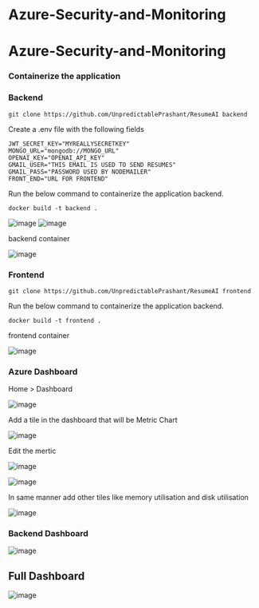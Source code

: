 # Azure-Security-and-Monitoring

# Azure-Security-and-Monitoring

### Containerize the application 

### Backend

```
git clone https://github.com/UnpredictablePrashant/ResumeAI backend
```

Create a .env file with the following fields
```
JWT_SECRET_KEY="MYREALLYSECRETKEY"
MONGO_URL="mongodb://MONGO_URL"
OPENAI_KEY="OPENAI_API_KEY"
GMAIL_USER="THIS EMAIL IS USED TO SEND RESUMES"
GMAIL_PASS="PASSWORD USED BY NODEMAILER"
FRONT_END="URL FOR FRONTEND"
```

Run the below command to containerize the application backend.

```
docker build -t backend .
```
![image](https://github.com/AdarshIITDH/Azure-Security-and-Monitoring/assets/60352729/64961305-f776-44ff-931f-07cf46d055ea)
![image](https://github.com/AdarshIITDH/Azure-Security-and-Monitoring/assets/60352729/b3325426-58a2-44c6-a03f-f13644fcce50)

backend container 

![image](https://github.com/AdarshIITDH/Azure-Security-and-Monitoring/assets/60352729/aac10b78-03fb-4fae-9acc-8f32f8894ea2)


### Frontend

```
git clone https://github.com/UnpredictablePrashant/ResumeAI frontend
```

Run the below command to containerize the application backend.

```
docker build -t frontend .
```

frontend container 

![image](https://github.com/AdarshIITDH/Azure-Security-and-Monitoring/assets/60352729/0b39e4ed-8e8e-4fee-92a4-a8114c4526a8)

### Azure Dashboard

Home > Dashboard

![image](https://github.com/AdarshIITDH/Azure-Security-and-Monitoring/assets/60352729/a3660c3d-5d4f-425b-946e-bcb67b3d38c7)

Add a tile in the dashboard that will be Metric Chart

![image](https://github.com/AdarshIITDH/Azure-Security-and-Monitoring/assets/60352729/8b39a879-3df1-424f-97f9-c1913ad5ea9c)

Edit the mertic

![image](https://github.com/AdarshIITDH/Azure-Security-and-Monitoring/assets/60352729/282891f4-ded3-445e-a985-3f4a79069b82)


![image](https://github.com/AdarshIITDH/Azure-Security-and-Monitoring/assets/60352729/e5866a90-b089-4ced-8169-9c49f803bce2)

In same manner add other tiles like memory utilisation and disk utilisation

![image](https://github.com/AdarshIITDH/Azure-Security-and-Monitoring/assets/60352729/d914ea5c-263f-4f4d-9e37-c8f46be89c71)



### Backend Dashboard
![image](https://github.com/AdarshIITDH/Azure-Security-and-Monitoring/assets/60352729/c68df075-fe45-4492-bcf9-727ada13027e)



## Full Dashboard

![image](https://github.com/AdarshIITDH/Azure-Security-and-Monitoring/assets/60352729/a27a265c-1545-4f4a-b5ab-d1b6aa4f31ff)
